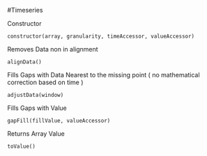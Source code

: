 #Timeseries

Constructor

    constructor(array, granularity, timeAccessor, valueAccessor)
    
    
Removes Data non in alignment

    alignData()

Fills Gaps with Data Nearest to the missing point ( no mathematical correction based on time )

    adjustData(window)
    
Fills Gaps with Value

    gapFill(fillValue, valueAccessor)
        
Returns Array Value

    toValue()